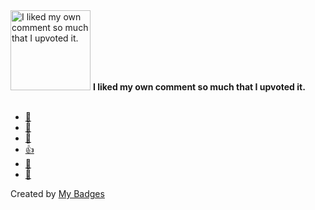 <img src="https://my-badges.github.io/my-badges/self-upvote.png" alt="I liked my own comment so much that I upvoted it." title="I liked my own comment so much that I upvoted it." width="128">
<strong>I liked my own comment so much that I upvoted it.</strong>
<br><br>

* <a href="https://github.com/blockeraai/blockera/pull/267">🚀</a>
* <a href="https://github.com/blockeraai/blockera/pull/296">🚀</a>
* <a href="https://github.com/blockeraai/blockera/pull/323">🎉</a>
* <a href="https://github.com/blockeraai/blockera/pull/259">👍</a>
* <a href="https://github.com/blockeraai/blockera/pull/273">🎉</a>
* <a href="https://github.com/blockeraai/blockera/pull/276">🚀</a>


Created by <a href="https://github.com/my-badges/my-badges">My Badges</a>